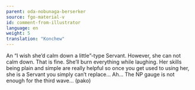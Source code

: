 ```yaml
---
parent: oda-nobunaga-berserker
source: fgo-material-v
id: comment-from-illustrator
language: en
weight: 5
translation: "Konchew"
---
```


An “I wish she’d calm down a little”-type Servant. However, she can not calm down. That is fine. She’ll burn everything while laughing. Her skills being plain and simple are really helpful so once you get used to using her, she is a Servant you simply can’t replace… Ah… The NP gauge is not enough for the third wave… (pako)
